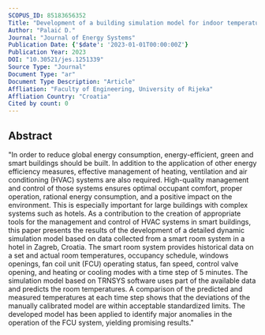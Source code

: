 ```yaml
---
SCOPUS_ID: 85183656352
Title: "Development of a building simulation model for indoor temperature prediction and HVAC system anomaly detection"
Author: "Palaić D."
Journal: "Journal of Energy Systems"
Publication Date: {'$date': '2023-01-01T00:00:00Z'}
Publication Year: 2023
DOI: "10.30521/jes.1251339"
Source Type: "Journal"
Document Type: "ar"
Document Type Description: "Article"
Affliation: "Faculty of Engineering, University of Rijeka"
Affliation Country: "Croatia"
Cited by count: 0
---
```


## Abstract
"In order to reduce global energy consumption, energy-efficient, green and smart buildings should be built. In addition to the application of other energy efficiency measures, effective management of heating, ventilation and air conditioning (HVAC) systems are also required. High-quality management and control of those systems ensures optimal occupant comfort, proper operation, rational energy consumption, and a positive impact on the environment. This is especially important for large buildings with complex systems such as hotels. As a contribution to the creation of appropriate tools for the management and control of HVAC systems in smart buildings, this paper presents the results of the development of a detailed dynamic simulation model based on data collected from a smart room system in a hotel in Zagreb, Croatia. The smart room system provides historical data on a set and actual room temperatures, occupancy schedule, windows openings, fan coil unit (FCU) operating status, fan speed, control valve opening, and heating or cooling modes with a time step of 5 minutes. The simulation model based on TRNSYS software uses part of the available data and predicts the room temperatures. A comparison of the predicted and measured temperatures at each time step shows that the deviations of the manually calibrated model are within acceptable standardized limits. The developed model has been applied to identify major anomalies in the operation of the FCU system, yielding promising results."
